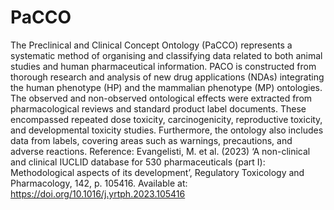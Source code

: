 # PaCCO
The Preclinical and Clinical Concept Ontology (PaCCO) represents a systematic method of organising and classifying data related to both animal studies and human pharmaceutical information. PACO is constructed from thorough research and analysis of new drug applications (NDAs) integrating the human phenotype (HP) and the mammalian phenotype (MP) ontologies. The observed and non-observed ontological effects were extracted from pharmacological reviews and standard product label documents. These encompassed repeated dose toxicity, carcinogenicity, reproductive toxicity, and developmental toxicity studies. Furthermore, the ontology also includes data from labels, covering areas such as warnings, precautions, and adverse reactions.
Reference: Evangelisti, M. et al. (2023) ‘A non-clinical and clinical IUCLID database for 530 pharmaceuticals (part I): Methodological aspects of its development’, Regulatory Toxicology and Pharmacology, 142, p. 105416. Available at: https://doi.org/10.1016/j.yrtph.2023.105416